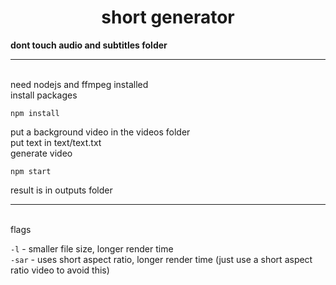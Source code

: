 <h1 align="center">short generator</h1>

**dont touch audio and subtitles folder**

---
<br>
need nodejs and ffmpeg installed
<br>
install packages
<br>

`npm install`

put a background video in the videos folder
<br>
put text in text/text.txt
<br>
generate video
<br>

`npm start`

result is in outputs folder

---
<br>
flags

`-l` - smaller file size, longer render time
<br>
`-sar` - uses short aspect ratio, longer render time (just use a short aspect ratio video to avoid this)
